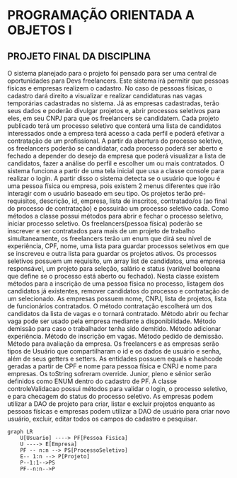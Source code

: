 # PROGRAMAÇÃO ORIENTADA A 		OBJETOS I
## PROJETO FINAL DA DISCIPLINA
 

O sistema planejado para o projeto foi pensado para ser uma central de oportunidades para Devs freelancers. Este sistema irá permitir que pessoas físicas e empresas realizem o cadastro. No caso de pessoas físicas, o cadastro dará direito a visualizar e realizar candidaturas nas vagas temporárias cadastradas no sistema. Já as empresas cadastradas, terão seus dados e poderão divulgar projetos e, abrir processos seletivos para eles, em seu CNPJ para que os freelancers se candidatem. Cada projeto publicado terá um processo seletivo que conterá uma lista de candidatos interessados onde a empresa terá acesso a cada perfil e poderá efetivar a contratação de um profissional.
A partir da abertura do processo seletivo, os freelancers poderão se candidatar, cada processo poderá ser aberto e fechado a depender do desejo da empresa que poderá visualizar a lista de candidatos, fazer a análise do perfil e escolher um ou mais contratados. 
O sistema funciona a partir de uma tela inicial que usa a classe console para realizar o login. A partir disso o sistema detecta se o usuário que logou é uma pessoa física ou empresa, pois existem 2 menus diferentes que irão interagir com o usuário baseado em seu tipo. 
Os projetos terão pré-requisitos, descrição, id, empresa, lista de inscritos, contratado/os (ao final do processo de contratação) e possuirão um processo seletivo cada.  Como métodos a classe possui métodos para abrir e fechar o processo seletivo, iniciar processo seletivo.
Os freelancers(pessoa física) poderão se inscrever e ser contratados para mais de um projeto de trabalho simultaneamente, os freelancers terão um enum que dirá seu nível de experiência, CPF, nome, uma lista para guardar processos seletivos em que se inscreveu e outra lista para guardar os projetos ativos.
Os processos seletivos possuem um requisito, um array list de candidatos, uma empresa responsável, um projeto para seleção, salário e status (variável booleana que define se o processo está aberto ou fechado). Nesta classe existem métodos para a inscrição de uma pessoa física no processo, listagem dos candidatos já existentes, remover candidatos do processo e contratação de um selecionado.
As empresas possuem nome, CNPJ, lista de projetos, lista de funcionários contratados. O método contratação escolherá um dos candidatos da lista de vagas e o tornará contratado. Método abrir ou fechar vaga pode ser usado pela empresa mediante a disponibilidade. Método demissão para caso o trabalhador tenha sido demitido.
Método adicionar experiência. Método de inscrição em vagas. Método pedido de demissão. Método para avaliação da empresa.
Os freelancers e as empresas serão tipos de Usuário que compartilharam o id e os dados de usuário e senha, além de seus getters e setters.
As entidades possuem equals e hashcode geradas a partir de CPF e nome para pessoa física e CNPJ e nome para empresas. Os toString sofreram override.
Junior, pleno e sênior serão definidos como ENUM dentro do cadastro de PF.
A classe controleValidacao possui métodos para validar o login, o processo seletivo, e para checagem do status do processo seletivo.
As empresas podem utilizar a DAO de projeto para criar, listar e excluir projetos enquanto as pessoas físicas e empresas podem utilizar a DAO de usuário para criar novo usuário, excluir, editar todos os campos do cadastro e pesquisar.

```mermaid
graph LR
    U[Usuario] ----> PF[Pessoa Fisica]
    U ----> E[Empresa]
    PF -- n:n --> PS[ProcessoSeletivo]
    E-- 1:n --> P[Projeto]
	P--1:1-->PS
	PF--n:n-->P
